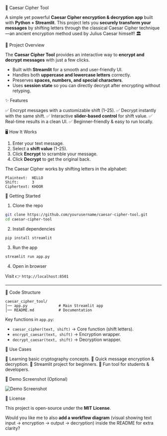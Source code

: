 🔐 Caesar Cipher Tool

A simple yet powerful **Caesar Cipher encryption & decryption app** built with **Python + Streamlit**.
This project lets you **securely transform your messages** by shifting letters through the classical Caesar Cipher technique—an ancient encryption method used by Julius Caesar himself! 🏛️



📖 Project Overview

The **Caesar Cipher Tool** provides an interactive way to **encrypt and decrypt messages** with just a few clicks.

* Built with **Streamlit** for a smooth and user-friendly UI.
* Handles both **uppercase and lowercase letters** correctly.
* Preserves **spaces, numbers, and special characters**.
* Uses **session state** so you can directly decrypt after encrypting without retyping.



✨ Features

✅ Encrypt messages with a customizable shift (1–25).
✅ Decrypt instantly with the same shift.
✅ Interactive **slider-based control** for shift value.
✅ Real-time results in a clean UI.
✅ Beginner-friendly & easy to run locally.



🖥️ How It Works

1. Enter your text message.
2. Select a **shift value** (1–25).
3. Click **Encrypt** to scramble your message.
4. Click **Decrypt** to get the original back.

The Caesar Cipher works by shifting letters in the alphabet:

```
Plaintext:  HELLO
Shift:      3
Ciphertext: KHOOR
```



🚀 Getting Started

1. Clone the repo

```bash
git clone https://github.com/yourusername/caesar-cipher-tool.git
cd caesar-cipher-tool
```

2. Install dependencies

```bash
pip install streamlit
```

3. Run the app

```bash
streamlit run app.py
```

4. Open in browser

Visit 👉 `http://localhost:8501`

---

📂 Code Structure

```
caesar_cipher_tool/
│── app.py              # Main Streamlit app
│── README.md           # Documentation
```

Key functions in `app.py`:

* `caesar_cipher(text, shift)` → Core function (shift letters).
* `encrypt_caesar(text, shift)` → Encryption wrapper.
* `decrypt_caesar(text, shift)` → Decryption wrapper.



🎯 Use Cases

🔹 Learning basic cryptography concepts.
🔹 Quick message encryption & decryption.
🔹 Streamlit project for beginners.
🔹 Fun tool for students & developers.



📸 Demo Screenshot (Optional)

![Demo Screenshot](images/Screenshot2025-08-23095234.png)



📜 License

This project is open-source under the **MIT License**.

Would you like me to also **add a workflow diagram** (visual showing text input → encryption → output → decryption) inside the README for extra clarity?

